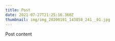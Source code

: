 ```yaml
---
title: Post
date: 2021-07-27T21:25:16.360Z
thumbnail: img/img_20200101_143858_241__01.jpg
---
```

Post content